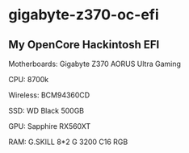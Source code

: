 # gigabyte-z370-oc-efi

## My OpenCore Hackintosh EFI

Motherboards: Gigabyte Z370 AORUS Ultra Gaming

CPU: 8700k

Wireless: BCM94360CD

SSD: WD Black 500GB

GPU: Sapphire RX560XT

RAM: G.SKILL 8\*2 G 3200 C16 RGB
